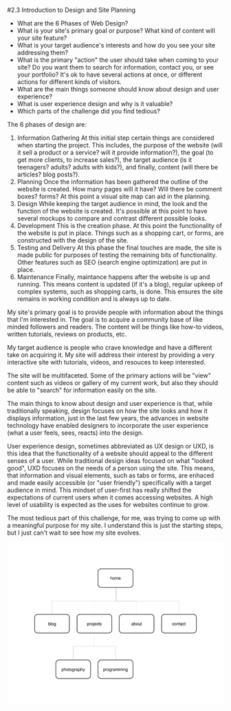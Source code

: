 #2.3 Introduction to Design and Site Planning

* What are the 6 Phases of Web Design?
* What is your site's primary goal or purpose? What kind of content will your site feature?
* What is your target audience's interests and how do you see your site addressing them?
* What is the primary "action" the user should take when coming to your site? Do you want them to search for information, contact you, or see your portfolio? It's ok to have several actions at once, or different actions for different kinds of visitors.
* What are the main things someone should know about design and user experience?
* What is user experience design and why is it valuable? 
* Which parts of the challenge did you find tedious?

The 6 phases of design are:
1. Information Gathering
  At this initial step certain things are considered when starting the project. This includes, the purpose of the website (will it sell a product or a service? will it provide information?), the goal (to get more clients, to increase sales?), the target audience (is it teenagers? adults? adults with kids?), and finally, content (will there be articles? blog posts?).
2. Planning
  Once the information has been gathered the outline of the website is created. How many pages will it have? Will there be comment boxes? forms? At this point a visual site map can aid in the planning.
3. Design
  While keeping the target audience in mind, the look and the function of the website is created. It's possible at this point to have several mockups to compare and contrast different possible looks.
4. Development
  This is the creation phase. At this point the functionality of the website is put in place. Things such as a shopping cart, or forms, are constructed with the design of the site.
5. Testing and Delivery
  At this phase the final touches are made, the site is made public for purposes of testing the remaining bits of functionality. Other features such as SEO (search engine optimization) are put in place.
6. Maintenance
  Finally, maintance happens after the website is up and running. This means content is updated (if it's a blog), regular upkeep of complex systems, such as shopping carts, is done. This ensures the site remains in working condition and is always up to date.

My site's primary goal is to provide people with information about the things that I'm interested in. The goal is to acquire a community base of like minded followers and readers. The content will be things like how-to videos, written tutorials, reviews on products, etc.

My target audience is people who crave knowledge and have a different take on acquiring it. My site will address their interest by providing a very interactive site with tutorials, videos, and resouces to keep interested.

The site will be multifaceted. Some of the primary actions will be "view" content such as videos or gallery of my current work, but also they should be able to "search" for information easily on the site.

The main things to know about design and user experience is that, while traditionally speaking, design focuses on how the site looks and how it displays information, just in the last few years, the advances in website technology have enabled designers to incorporate the user experience (what a user feels, sees, reacts) into the design.

User experience design, sometimes abbreviated as UX design or UXD, is this idea that the functionality of a website should appeal to the different senses of a user. While traditional design ideas focused on what "looked good", UXD focuses on the needs of a person using the site. This means, that information and visual elements, such as tabs or forms, are enhaced and made easily accessible (or "user friendly") specifically with a target audience in mind. This mindset of user-first has really shifted the expectations of current users when it comes accessing websites. A high level of usability is expected as the uses for websites continue to grow.

The most tedious part of this challenge, for me, was trying to come up with a meaningful purpose for my site. I understand this is just the starting steps, but I just can't wait to see how my site evolves.


![Site Map](imgs/site-map.png)